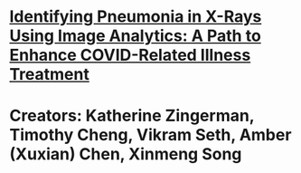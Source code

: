 # [Identifying Pneumonia in X-Rays Using Image Analytics: A Path to Enhance COVID-Related Illness Treatment](https://kmzingerman.medium.com/identifying-pneumonia-in-x-rays-using-image-analytics-a-path-to-enhance-covid-related-illness-a86a8b8d8a8f)
# Creators: Katherine Zingerman, Timothy Cheng, Vikram Seth, Amber (Xuxian) Chen, Xinmeng Song
